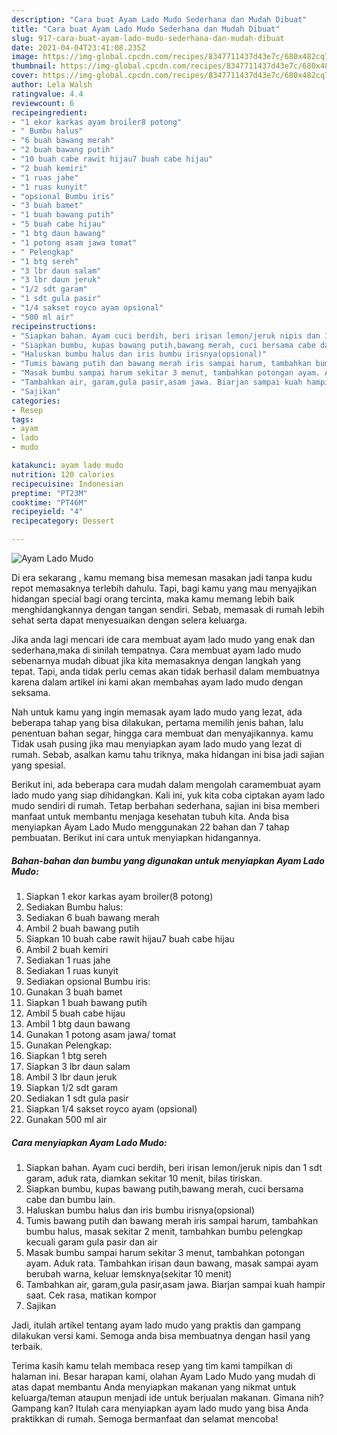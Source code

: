 ```yaml
---
description: "Cara buat Ayam Lado Mudo Sederhana dan Mudah Dibuat"
title: "Cara buat Ayam Lado Mudo Sederhana dan Mudah Dibuat"
slug: 917-cara-buat-ayam-lado-mudo-sederhana-dan-mudah-dibuat
date: 2021-04-04T23:41:08.235Z
image: https://img-global.cpcdn.com/recipes/8347711437d43e7c/680x482cq70/ayam-lado-mudo-foto-resep-utama.jpg
thumbnail: https://img-global.cpcdn.com/recipes/8347711437d43e7c/680x482cq70/ayam-lado-mudo-foto-resep-utama.jpg
cover: https://img-global.cpcdn.com/recipes/8347711437d43e7c/680x482cq70/ayam-lado-mudo-foto-resep-utama.jpg
author: Lela Walsh
ratingvalue: 4.4
reviewcount: 6
recipeingredient:
- "1 ekor karkas ayam broiler8 potong"
- " Bumbu halus"
- "6 buah bawang merah"
- "2 buah bawang putih"
- "10 buah cabe rawit hijau7 buah cabe hijau"
- "2 buah kemiri"
- "1 ruas jahe"
- "1 ruas kunyit"
- "opsional Bumbu iris"
- "3 buah bamet"
- "1 buah bawang putih"
- "5 buah cabe hijau"
- "1 btg daun bawang"
- "1 potong asam jawa tomat"
- " Pelengkap"
- "1 btg sereh"
- "3 lbr daun salam"
- "3 lbr daun jeruk"
- "1/2 sdt garam"
- "1 sdt gula pasir"
- "1/4 sakset royco ayam opsional"
- "500 ml air"
recipeinstructions:
- "Siapkan bahan. Ayam cuci berdih, beri irisan lemon/jeruk nipis dan 1 sdt garam, aduk rata, diamkan sekitar 10 menit, bilas tiriskan."
- "Siapkan bumbu, kupas bawang putih,bawang merah, cuci bersama cabe dan bumbu lain."
- "Haluskan bumbu halus dan iris bumbu irisnya(opsional)"
- "Tumis bawang putih dan bawang merah iris sampai harum, tambahkan bumbu halus, masak sekitar 2 menit, tambahkan bumbu pelengkap kecuali garam gula pasir dan air"
- "Masak bumbu sampai harum sekitar 3 menut, tambahkan potongan ayam. Aduk rata. Tambahkan irisan daun bawang, masak sampai ayam berubah warna, keluar lemsknya(sekitar 10 menit)"
- "Tambahkan air, garam,gula pasir,asam jawa. Biarjan sampai kuah hampir saat. Cek rasa, matikan kompor"
- "Sajikan"
categories:
- Resep
tags:
- ayam
- lado
- mudo

katakunci: ayam lado mudo 
nutrition: 120 calories
recipecuisine: Indonesian
preptime: "PT23M"
cooktime: "PT46M"
recipeyield: "4"
recipecategory: Dessert

---
```



![Ayam Lado Mudo](https://img-global.cpcdn.com/recipes/8347711437d43e7c/680x482cq70/ayam-lado-mudo-foto-resep-utama.jpg)

Di era  sekarang , kamu memang bisa memesan masakan jadi tanpa kudu repot memasaknya terlebih dahulu. Tapi, bagi kamu yang mau menyajikan hidangan special bagi orang tercinta, maka kamu memang lebih baik menghidangkannya dengan tangan sendiri. Sebab, memasak di rumah lebih sehat serta dapat menyesuaikan dengan selera keluarga.

Jika anda lagi mencari ide cara membuat ayam lado mudo yang enak dan sederhana,maka di sinilah tempatnya. Cara membuat ayam lado mudo  sebenarnya mudah dibuat jika kita memasaknya dengan langkah yang tepat. Tapi, anda tidak perlu cemas akan tidak berhasil dalam membuatnya 
karena dalam artikel ini kami akan membahas ayam lado mudo dengan seksama.  



Nah untuk kamu yang ingin memasak ayam lado mudo yang lezat, ada beberapa tahap yang bisa dilakukan, pertama memilih jenis bahan, lalu penentuan bahan segar, hingga cara membuat dan menyajikannya. kamu Tidak usah pusing jika mau menyiapkan ayam lado mudo yang lezat di rumah. Sebab, asalkan kamu  tahu triknya, maka hidangan ini bisa jadi sajian yang spesial.

Berikut ini, ada beberapa cara mudah dalam mengolah caramembuat ayam lado mudo yang siap dihidangkan. Kali ini, yuk kita coba ciptakan ayam lado mudo sendiri di rumah. Tetap berbahan sederhana, sajian ini bisa memberi manfaat untuk membantu menjaga kesehatan tubuh kita. Anda bisa menyiapkan Ayam Lado Mudo menggunakan 22 bahan dan 7 tahap pembuatan. Berikut ini cara untuk menyiapkan hidangannya.

<!--inarticleads1-->

##### Bahan-bahan dan bumbu yang digunakan untuk menyiapkan Ayam Lado Mudo:

1. Siapkan 1 ekor karkas ayam broiler(8 potong)
1. Sediakan  Bumbu halus:
1. Sediakan 6 buah bawang merah
1. Ambil 2 buah bawang putih
1. Siapkan 10 buah cabe rawit hijau7 buah cabe hijau
1. Ambil 2 buah kemiri
1. Sediakan 1 ruas jahe
1. Sediakan 1 ruas kunyit
1. Sediakan opsional Bumbu iris:
1. Gunakan 3 buah bamet
1. Siapkan 1 buah bawang putih
1. Ambil 5 buah cabe hijau
1. Ambil 1 btg daun bawang
1. Gunakan 1 potong asam jawa/ tomat
1. Gunakan  Pelengkap:
1. Siapkan 1 btg sereh
1. Siapkan 3 lbr daun salam
1. Ambil 3 lbr daun jeruk
1. Siapkan 1/2 sdt garam
1. Sediakan 1 sdt gula pasir
1. Siapkan 1/4 sakset royco ayam (opsional)
1. Gunakan 500 ml air




<!--inarticleads2-->

##### Cara menyiapkan Ayam Lado Mudo:

1. Siapkan bahan. Ayam cuci berdih, beri irisan lemon/jeruk nipis dan 1 sdt garam, aduk rata, diamkan sekitar 10 menit, bilas tiriskan.
1. Siapkan bumbu, kupas bawang putih,bawang merah, cuci bersama cabe dan bumbu lain.
1. Haluskan bumbu halus dan iris bumbu irisnya(opsional)
1. Tumis bawang putih dan bawang merah iris sampai harum, tambahkan bumbu halus, masak sekitar 2 menit, tambahkan bumbu pelengkap kecuali garam gula pasir dan air
1. Masak bumbu sampai harum sekitar 3 menut, tambahkan potongan ayam. Aduk rata. Tambahkan irisan daun bawang, masak sampai ayam berubah warna, keluar lemsknya(sekitar 10 menit)
1. Tambahkan air, garam,gula pasir,asam jawa. Biarjan sampai kuah hampir saat. Cek rasa, matikan kompor
1. Sajikan




Jadi, itulah artikel tentang  ayam lado mudo  yang praktis dan gampang dilakukan versi kami. Semoga anda bisa membuatnya dengan hasil yang terbaik. 

Terima kasih kamu telah membaca resep yang tim kami tampilkan di halaman ini. Besar harapan kami, olahan  Ayam Lado Mudo yang mudah di atas dapat membantu Anda menyiapkan makanan yang nikmat untuk keluarga/teman ataupun menjadi ide untuk berjualan makanan. Gimana nih? Gampang kan? Itulah cara menyiapkan ayam lado mudo yang bisa Anda praktikkan di rumah. Semoga bermanfaat dan selamat mencoba!

